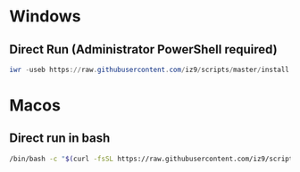 # Windows

## Direct Run (Administrator PowerShell required)

```powershell
iwr -useb https://raw.githubusercontent.com/iz9/scripts/master/install.windows.ps1 | iex
```

# Macos

## Direct run in bash

```bash
/bin/bash -c "$(curl -fsSL https://raw.githubusercontent.com/iz9/scripts/refs/heads/master/install.macos.sh)"
```
